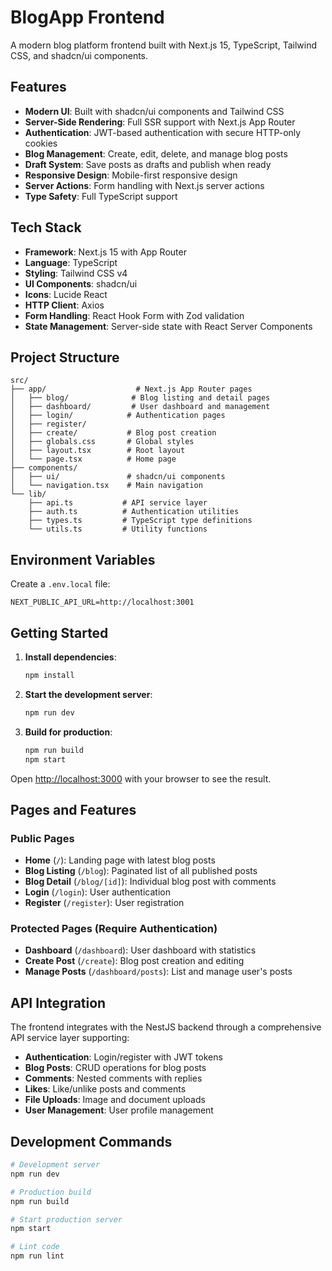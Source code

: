 # BlogApp Frontend

A modern blog platform frontend built with Next.js 15, TypeScript, Tailwind CSS, and shadcn/ui components.

## Features

- **Modern UI**: Built with shadcn/ui components and Tailwind CSS
- **Server-Side Rendering**: Full SSR support with Next.js App Router
- **Authentication**: JWT-based authentication with secure HTTP-only cookies
- **Blog Management**: Create, edit, delete, and manage blog posts
- **Draft System**: Save posts as drafts and publish when ready
- **Responsive Design**: Mobile-first responsive design
- **Server Actions**: Form handling with Next.js server actions
- **Type Safety**: Full TypeScript support

## Tech Stack

- **Framework**: Next.js 15 with App Router
- **Language**: TypeScript
- **Styling**: Tailwind CSS v4
- **UI Components**: shadcn/ui
- **Icons**: Lucide React
- **HTTP Client**: Axios
- **Form Handling**: React Hook Form with Zod validation
- **State Management**: Server-side state with React Server Components

## Project Structure

```
src/
├── app/                    # Next.js App Router pages
│   ├── blog/              # Blog listing and detail pages
│   ├── dashboard/         # User dashboard and management
│   ├── login/            # Authentication pages
│   ├── register/
│   ├── create/           # Blog post creation
│   ├── globals.css       # Global styles
│   ├── layout.tsx        # Root layout
│   └── page.tsx          # Home page
├── components/
│   ├── ui/               # shadcn/ui components
│   └── navigation.tsx    # Main navigation
└── lib/
    ├── api.ts           # API service layer
    ├── auth.ts          # Authentication utilities
    ├── types.ts         # TypeScript type definitions
    └── utils.ts         # Utility functions
```

## Environment Variables

Create a `.env.local` file:

```env
NEXT_PUBLIC_API_URL=http://localhost:3001
```

## Getting Started

1. **Install dependencies**:
   ```bash
   npm install
   ```

2. **Start the development server**:
   ```bash
   npm run dev
   ```

3. **Build for production**:
   ```bash
   npm run build
   npm start
   ```

Open [http://localhost:3000](http://localhost:3000) with your browser to see the result.

## Pages and Features

### Public Pages
- **Home** (`/`): Landing page with latest blog posts
- **Blog Listing** (`/blog`): Paginated list of all published posts
- **Blog Detail** (`/blog/[id]`): Individual blog post with comments
- **Login** (`/login`): User authentication
- **Register** (`/register`): User registration

### Protected Pages (Require Authentication)
- **Dashboard** (`/dashboard`): User dashboard with statistics
- **Create Post** (`/create`): Blog post creation and editing
- **Manage Posts** (`/dashboard/posts`): List and manage user's posts

## API Integration

The frontend integrates with the NestJS backend through a comprehensive API service layer supporting:

- **Authentication**: Login/register with JWT tokens
- **Blog Posts**: CRUD operations for blog posts
- **Comments**: Nested comments with replies
- **Likes**: Like/unlike posts and comments
- **File Uploads**: Image and document uploads
- **User Management**: User profile management

## Development Commands

```bash
# Development server
npm run dev

# Production build
npm run build

# Start production server
npm start

# Lint code
npm run lint
```
